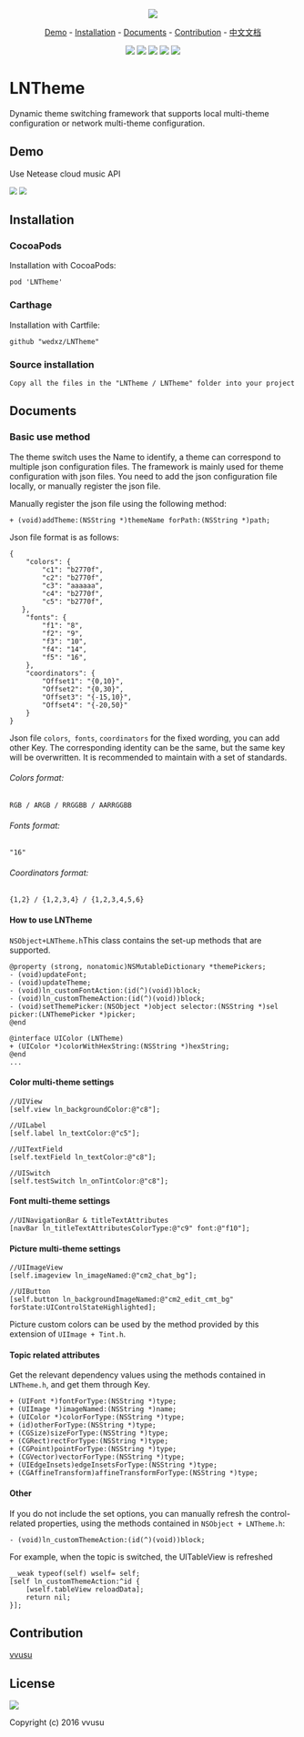 <p align="center">
  <img src="./images/banner.png">
</p>

<p align="center">
<a href="#demo">Demo</a> -
<a href="#installation">Installation</a> -
<a href="#documents">Documents</a> -
<a href="#contribution">Contribution</a> - 
<a href="https://github.com/wedxz/LNTheme/blob/master/README_CN.md">中文文档</a>
</p>

<p align="center">
<a href="http://cocoadocs.org/docsets/LNTheme"><img src="https://img.shields.io/badge/CocoaPods-compatible-4BC51D.svg?style=flat"></a>
<a href="https://github.com/Carthage/Carthage"><img src="https://img.shields.io/badge/Carthage-compatible-4BC51D.svg?style=flat"></a>
<a href="https://developer.apple.com/ios"><img src="https://img.shields.io/badge/platform-iOS%207%2B-blue.svg?style=flat"></a>
<a href="https://github.com/wedxz/LNTheme/tree/1.0.0"><img src="https://img.shields.io/badge/release-1.0.0-blue.svg"></a>
<a href="https://github.com/wedxz/LNTheme/blob/master/LICENSE"><img src="http://img.shields.io/badge/license-MIT-lightgrey.svg?style=flat"></a>
</p>

# LNTheme
Dynamic theme switching framework that supports local multi-theme configuration or network multi-theme configuration.

## Demo
Use Netease cloud music API

<p align="left">
    <img src="./images/demo_1.gif" style="zoom:80%" align=left/>
    <img src="./images/demo_2.gif" style="zoom:80%" align=right/>
</p>

## Installation
### CocoaPods
Installation with CocoaPods:

```
pod 'LNTheme'
```
### Carthage
Installation with Cartfile:

```
github "wedxz/LNTheme"
```
### Source installation
```
Copy all the files in the "LNTheme / LNTheme" folder into your project
```
## Documents
### Basic use method
The theme switch uses the Name to identify, a theme can correspond to multiple json configuration files. The framework is mainly used for theme configuration with json files. You need to add the json configuration file locally, or manually register the json file.

Manually register the json file using the following method:

```
+ (void)addTheme:(NSString *)themeName forPath:(NSString *)path;
```
Json file format is as follows:

```
{
    "colors": {
        "c1": "b2770f",
        "c2": "b2770f",
        "c3": "aaaaaa",
        "c4": "b2770f",
        "c5": "b2770f",
   },
    "fonts": {
        "f1": "8",
        "f2": "9",
        "f3": "10",
        "f4": "14",
        "f5": "16",
    },
    "coordinators": {
        "Offset1": "{0,10}",
        "Offset2": "{0,30}",
        "Offset3": "{-15,10}",
        "Offset4": "{-20,50}"
    }
}
```
Json file `colors`,` fonts`, `coordinators` for the fixed wording, you can add other Key. The corresponding identity can be the same, but the same key will be overwritten. It is recommended to maintain with a set of standards.

###### Colors format: 
`RGB / ARGB / RRGGBB / AARRGGBB`
###### Fonts format: 
`"16"`
###### Coordinators format:
 `{1,2} / {1,2,3,4} / {1,2,3,4,5,6}`

#### How to use LNTheme
`NSObject+LNTheme.h`This class contains the set-up methods that are supported.

```
@property (strong, nonatomic)NSMutableDictionary *themePickers;
- (void)updateFont;
- (void)updateTheme;
- (void)ln_customFontAction:(id(^)(void))block;
- (void)ln_customThemeAction:(id(^)(void))block;
- (void)setThemePicker:(NSObject *)object selector:(NSString *)sel picker:(LNThemePicker *)picker;
@end

@interface UIColor (LNTheme)
+ (UIColor *)colorWithHexString:(NSString *)hexString;
@end
...
```
#### Color multi-theme settings
```
//UIView 
[self.view ln_backgroundColor:@"c8"];

//UILabel 
[self.label ln_textColor:@"c5"];

//UITextField 
[self.textField ln_textColor:@"c8"];

//UISwitch 
[self.testSwitch ln_onTintColor:@"c8"];
```
#### Font multi-theme settings
```
//UINavigationBar & titleTextAttributes
[navBar ln_titleTextAttributesColorType:@"c9" font:@"f10"];
```
#### Picture multi-theme settings
```
//UIImageView
[self.imageview ln_imageNamed:@"cm2_chat_bg"];

//UIButton
[self.button ln_backgroundImageNamed:@"cm2_edit_cmt_bg" forState:UIControlStateHighlighted];
```
Picture custom colors can be used by the method provided by this extension of `UIImage + Tint.h`.

#### Topic related attributes
Get the relevant dependency values using the methods contained in `LNTheme.h`, and get them through Key.

```
+ (UIFont *)fontForType:(NSString *)type;
+ (UIImage *)imageNamed:(NSString *)name;
+ (UIColor *)colorForType:(NSString *)type;
+ (id)otherForType:(NSString *)type;
+ (CGSize)sizeForType:(NSString *)type;
+ (CGRect)rectForType:(NSString *)type;
+ (CGPoint)pointForType:(NSString *)type;
+ (CGVector)vectorForType:(NSString *)type;
+ (UIEdgeInsets)edgeInsetsForType:(NSString *)type;
+ (CGAffineTransform)affineTransformForType:(NSString *)type;
```

#### Other
If you do not include the set options, you can manually refresh the control-related properties, using the methods contained in `NSObject + LNTheme.h`:

```
- (void)ln_customThemeAction:(id(^)(void))block;
```
For example, when the topic is switched, the UITableView is refreshed

```
__weak typeof(self) wself= self;
[self ln_customThemeAction:^id {
    [wself.tableView reloadData];
    return nil;
}];
```
## Contribution
[vvusu](https://github.com/wedxz)

## License
<a href="https://github.com/wedxz/LNTheme/blob/master/LICENSE"><img src="http://img.shields.io/badge/license-MIT-lightgrey.svg?style=flat"></a>

Copyright (c) 2016 vvusu 

